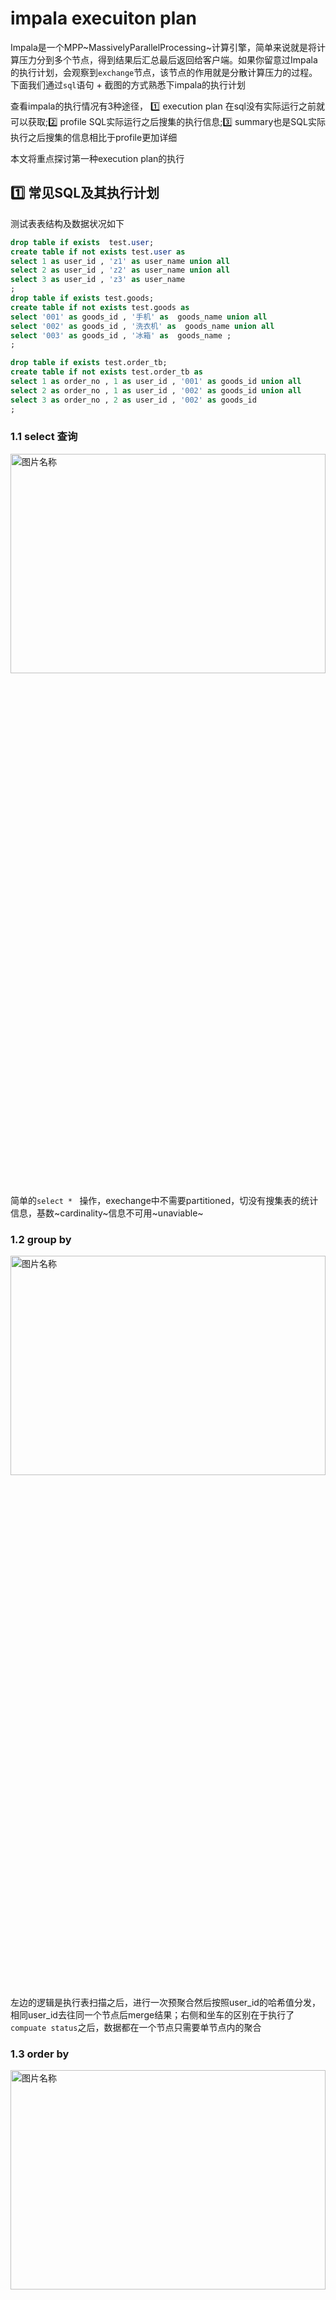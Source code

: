 # impala execuiton plan

Impala是一个MPP~MassivelyParallelProcessing~计算引擎，简单来说就是将计算压力分到多个节点，得到结果后汇总最后返回给客户端。如果你留意过Impala的执行计划，会观察到`exchange`节点，该节点的作用就是分散计算压力的过程。下面我们通过`sql`语句 + 截图的方式熟悉下impala的执行计划

查看impala的执行情况有3种途径， :one: execution plan 在sql没有实际运行之前就可以获取;:two: profile SQL实际运行之后搜集的执行信息;:three: summary也是SQL实际执行之后搜集的信息相比于profile更加详细

本文将重点探讨第一种execution plan的执行

## :one: 常见SQL及其执行计划

测试表表结构及数据状况如下

```sql
drop table if exists  test.user;
create table if not exists test.user as
select 1 as user_id , 'z1' as user_name union all
select 2 as user_id , 'z2' as user_name union all
select 3 as user_id , 'z3' as user_name
;
drop table if exists test.goods;
create table if not exists test.goods as
select '001' as goods_id , '手机' as  goods_name union all
select '002' as goods_id , '洗衣机' as  goods_name union all
select '003' as goods_id , '冰箱' as  goods_name ;
;

drop table if exists test.order_tb;
create table if not exists test.order_tb as
select 1 as order_no , 1 as user_id , '001' as goods_id union all
select 2 as order_no , 1 as user_id , '002' as goods_id union all
select 3 as order_no , 2 as user_id , '002' as goods_id
;
```

### 1.1 select 查询

<img src="./img/imp/01.jpg" width = "100%" height = "30%" alt="图片名称" align=center />

简单的`select * ` 操作，exechange中不需要partitioned，切没有搜集表的统计信息，基数~cardinality~信息不可用~unaviable~

### 1.2 group by 

<img src="./img/imp/02.jpg" width = "100%" height = "30%" alt="图片名称" align=center />

左边的逻辑是执行表扫描之后，进行一次预聚合然后按照user_id的哈希值分发，相同user_id去往同一个节点后merge结果；右侧和坐车的区别在于执行了`compuate status`之后，数据都在一个节点只需要单节点内的聚合

### 1.3 order by

<img src="./img/imp/03.jpg" width = "100%" height = "30%" alt="图片名称" align=center />

左图：首先节点内排序，排序完成后所有节点归并外排~即归并排序~。右图中搜集了目标表的统计信息，只需要在单节点内执行排序操作

### 1.4 windows_function

<img src="./img/imp/04.jpg" width = "100%" height = "30%" alt="图片名称" align=center />

左图中首先按照`partition by`~分区字段~exechange往不同的节点，然后是排序~user_id正序null值排在队首~，然后是执行窗口操作，可以观察到实际使用的是`rows between unbounded preceding and current row`~队首到当前行~，最后exechange之后返回结果。右图的区别在于搜集到目标表的统计信息后，所有操作在单节点内完成

### 1.5 join

<img src="./img/imp/05.jpg" width = "100%" height = "30%" alt="图片名称" align=center />

左图中：扫描t2表后广播到t1表，关联方式为`hash join` ，关联完成后扫描t3表，广播t3和t1关联，关联方式为`hash join`，最后exechange返回结果。右图中搜集到了各个表的统计信息后认为t3是小表，于是关联顺序变为t1和t2关联，之后以t3为驱动表`right join` t1表。二者使用的方式都是Hash Join，关于Hash Join可以参考这篇文章[单机与分布式下的 Join 是怎么玩的？](http://mp.weixin.qq.com/s?__biz=MzIxNTQyNjQzNA==&mid=2247485549&idx=1&sn=c98487cd74a3c9bede539980714f6156&chksm=97993c80a0eeb596d325968c99b24f11e3368bd653cc2abbb65a220327f378d0a11cf0d2cf0c&scene=21#wechat_redirect)

我们可以发现即便我们使用大表`left join`小表，impala一旦识别某个表是小表后，会立即将小表作为驱动表，基于小表构建Hash Table，然后大表做探测，从而完成哈希关联(转为`right join`)

## :two:-大表关联

上面描述的表数据量很小，是小表之间的关联，下面描述的是大表之间的关联及其执行计划

* `dwd.live_order_basic_di` ,`dwd.live_order_goods_di` 亿级记录的的大表
* `dim.live_zhubo_user_info_df` 小表千条记录

### 2.1 大表关联大表&大表关联小表

<img src="./img/imp/06.jpg" width = "100%" height = "30%" alt="图片名称" align=center />

:a:左图是大表关联小表，可以认为是**广播哈希关联**

* 扫描t1表，
* 扫描t2，exechange的方式是广播
* t1表和t2表hash join
* 节点内聚合
* 按照分组键 anchor_id 执行exechange
* merge多个节点的结果
* exechange 给协调器~QueryCoordinator~

:b:右图是大表关联大表，可以认为是**混洗哈希关联**

* 扫描t1表，并且按照关联键exechange
* 扫描t2表，并且按照关联键exechange  (经过步骤1和步骤2之后，相同的关联键都去往同一个节点)
* 执行hash join
* 按照分组键~anchor_id~聚合(节点内聚合)
* 按照分组键~anchor_id~exechange(相同的分组键去往相同的节点)
* merge多个节点的结果
* exechange 给协调器~QueryCoordinator~

### 2.2-group by + distinct单字段

<img src="./img/imp/07.jpg" width = "100%" height = "30%" alt="图片名称" align=center />

上图左图和右图展示了，如果group by A字段，distinct B字段的实际效果就是先group by A B字段，然后在按照其中一个字段group by，然后执行聚合函数

### 2.3-group by + distinct多个字段

<img src="./img/imp/09.jpg" width = "100%" height = "30%" alt="图片名称" align=center />

如上图所示，如果对多个字段执行distinct，将会有多个分组~calss_x~同时进行，这对impalad的压力是非常大的，生产环境中多字段distict非常容易把impalad玩坏



## 3-其他问题

#### :a: 关于为什么有时候执行`compute stats tb_name`时候，整体脚本更慢？

执行`explain`的时候即便没有表的统计信息也会生成一个执行计划，按照该执行计划执行得到耗时为time_A,若在`compute stats tb_name`的耗时为time_B，但是在执行`explain`之后得到了和之前一样的执行计划，此时整体消耗的时间为：$time\_A + time\_B$

:tipping_hand_man: 所以一个建议是在涉及大表的查询/关联时，不建议优先执行 `compute stats tb_name`

Impala在没有收集统计信息的前提下，执行关联有如下逻辑

:one: `t1 left join t2` ，`exchange` (哈希或者广播) t2表

:two: `t1 right join t2` , `exchange` (哈希或者广播) t1表

#### :b: 关于行列剪裁的辨析

| projection~投影~ pushdown | predicate~谓词~ pushdown | runtime filter             |
| ------------------------- | ------------------------ | -------------------------- |
| 列过滤                    | 行过滤(更底层的过滤方式) | 行过滤(运行加载到内存过滤) |

> 关于**predicate pushdow**和**runtime filter**的区别
>
> This optimization is called **filter pushdown** or **predicate pushdown** and aims at pushing down the filtering to the "bare metal", i.e. a data source engine. That is to increase the performance of queries since the filtering is performed at the very low level rather than dealing with the entire dataset after it has been loaded to Spark’s memory and perhaps causing memory issues.





Reference

[^1]:https://conferences.oreilly.com/strata/strata-ca-2018/cdn.oreillystatic.com/en/assets/1/event/269/How%20to%20use%20Impala_s%20query%20plan%20and%20profile%20to%20fix%20performance%20issues%20Presentation.pdf



